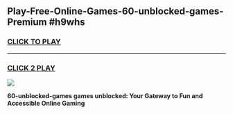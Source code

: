 
## Play-Free-Online-Games-60-unblocked-games-Premium #h9whs
<h3>
<a href="https://premium.freeplayer.one?title=60-unblocked-games&ref=8M">CLICK TO PLAY</a></h3>
<hr>

<h3>
<a href="https://premium.freeplayer.one?title=60-unblocked-games&ref=8M">CLICK 2 PLAY</a>
  
</h3>

<a href="https://premium.freeplayer.one?title=60-unblocked-games&ref=8M"><img src="https://clearcache.store/games.png"></a>


**60-unblocked-games games unblocked: Your Gateway to Fun and Accessible Online Gaming**
